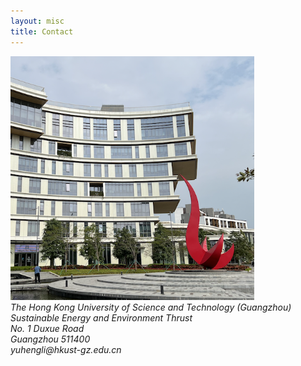 ```yaml
---
layout: misc
title: Contact
---
```


<!--<a href="https://www.fredhutch.org/en/about/contact-us/campus-map.html">-->
<a href="https://www.hkust-gz.edu.cn/">
	<!--<img class="pull-right" src="/images/hkust-gz-campus.png"/>-->
	<img width=390 src="/images/hkust-gz-campus.png"/>
</a>

<address>
	The Hong Kong University of Science and Technology (Guangzhou)<br>
	Sustainable Energy and Environment Thrust<br>
	No. 1 Duxue Road<br>
	Guangzhou 511400<br>
	<!--Email: tb<span style="display:none">obfuscate</span>@bedford.io-->
	yuhengli@hkust-gz.edu.cn
</address>

<!--
<p>&nbsp;<br>
For media inquiries, please contact the Fred Hutch communications team at media@fredhutch.org
<p>&nbsp;<br>
<img class="pull-left" src="/images/fhcrc-logo.png"/>  
-->